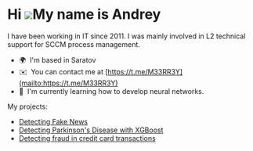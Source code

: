 Hi ![](https://user-images.githubusercontent.com/18350557/176309783-0785949b-9127-417c-8b55-ab5a4333674e.gif)My name is Andrey
==============================================================================================================================

I have been working in IT since 2011. I was mainly involved in L2 technical support for SCCM process management.

*   🌍  I'm based in Saratov
*   ✉️  You can contact me at [https://t.me/M33RR3Y](mailto:https://t.me/M33RR3Y)
*   🧠  I'm currently learning how to develop neural networks.

My projects:
*   [Detecting Fake News](https://github.com/M33RR3Y/Detecting-Fake-News)
*   [Detecting Parkinson's Disease with XGBoost](https://github.com/M33RR3Y/Detecting-Parkinson-s-Disease-with-XGBoost)
*   [Detecting fraud in credit card transactions](https://github.com/M33RR3Y/Detecting-fraud-in-credit-card-transactions)

